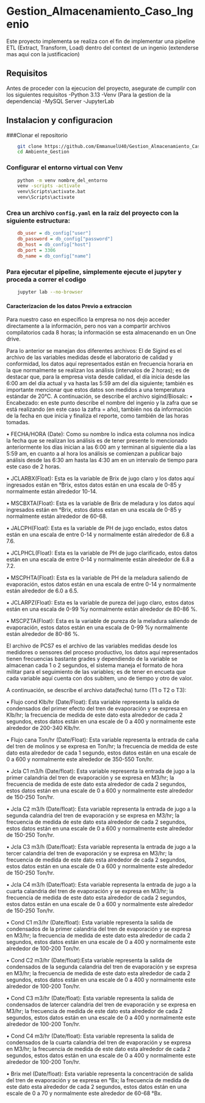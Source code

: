 # Gestion_Almacenamiento_Caso_Ingenio

Este proyecto implementa se realiza con el fin de implementar una pipeline ETL (Extract, Transform, Load) dentro del context de un ingenio (extenderse mas aqui con la justificacion)


## Requisitos
Antes de proceder con la ejecucion del proyecto, asegurate de cumplir con los siguientes requisitos
-Python 3.13
-Venv (Para la gestion de la dependencia)
-MySQL Server
-JupyterLab

## Instalacion y configuracion
###Clonar el repositorio
```bash
    git clone https://github.com/EmmanuelU40/Gestion_Almacenamiento_Caso_Ingenio.git
    cd Ambiente_Gestion
```
### Configurar el entorno virtual con Venv
```bash
    python -m venv nombre_del_entorno
    venv -scripts -activate
    venv\Scripts\activate.bat
    venv\Scripts\activate 
```
### Crea un archivo `config.yaml` en la raíz del proyecto con la siguiente estructura:
```ini
    db_user = db_config["user"]
    db_password = db_config["password"]
    db_host = db_config["host"]
    db_port = 3306 
    db_name = db_config["name"]
```
### Para ejecutar el pipeline, simplemente ejecute el jupyter y proceda a correr el codigo
```bash
    jupyter lab --no-browser
```
#### Caracterizacion de los datos Previo a extraccion

Para nuestro caso en especifico la empresa no nos dejo acceder directamente a la información, pero nos van a compartir archivos compilatorios cada 8 horas; la información se esta almacenando en un One drive.

Para lo anterior se manejan dos diferentes archivos:
El de Sigind es el archivo de las variables medidas desde el laboratorio de calidad y conformidad, los datos aquí representados están en frecuencia horaria en la que normalmente se realizan los análisis (intervalos de 2 horas); es de destacar que, para la empresa vista desde calidad, el día inicia desde las 6:00 am del día actual y va hasta las 5:59 am del día siguiente; también es importante mencionar que estos datos son medidos a una temperatura estándar de 20°C.
A continuación, se describe el archivo sigind/Biosalc:
•	Encabezado: en este punto describe el nombre del ingenio y la zafra que se está realizando (en este caso la zafra = año), también nos da información de la fecha en que inicia y finaliza el reporte, como también de las horas tomadas.

•	FECHA/HORA (Date): Como su nombre lo indica esta columna nos indica la fecha que se realizan los análisis es de tener presente lo mencionado anteriormente los días inician a las 6:00 am y terminan al siguiente día a las 5:59 am, en cuanto a al hora los análisis se comienzan a publicar bajo análisis desde las 6:30 am hasta las 4:30 am en un intervalo de tiempo para este caso de 2 horas.

•	JCLARBX(Float): Esta es la variable de Brix de jugo claro y los datos aquí ingresados están en °Brix, estos datos están en una escala de 0-85 y normalmente están alrededor 10-14.

•	MSCBXTA(Float): Esta es la variable de Brix de meladura y los datos aquí ingresados están en °Brix, estos datos estan en una escala de 0-85 y normalmente están alrededor de 60-68.

•	JALCPH(Float): Esta es la variable de PH de jugo enclado, estos datos están en una escala de entre 0-14 y normalmente están alrededor de 6.8 a 7.6.

•	JCLPHCL(Float): Esta es la variable de PH de jugo clarificado, estos datos están en una escala de entre 0-14 y normalmente están alrededor de 6.8 a 7.2.

•	MSCPHTA(Float): Esta es la variable de PH de la meladura saliendo de evaporación, estos datos están en una escala de entre 0-14 y normalmente están alrededor de 6.0 a 6.5.

•	JCLARPZ(Float): Esta es la variable de pureza del jugo claro, estos datos están en una escala de 0-99 %y normalmente están alrededor de 80-86 %.

•	MSCPZTA(Float): Esta es la variable de pureza de la meladura saliendo de evaporación, estos datos están en una escala de 0-99 %y normalmente están alrededor de 80-86 %.

El archivo de PCS7 es el archivo de las variables medidas desde los medidores o sensores del proceso productivo, los datos aquí representados tienen frecuencias bastante grades y dependiendo de la variable se almacenan cada 1 o 2 segundos, el sistema maneja el formato de hora militar para el seguimiento de las variables; es de tener en encueta que cada variable aquí cuenta con dos subitem, uno de tiempo y otro de valor.

A continuación, se describe el archivo data(fecha) turno (T1 o T2 o T3):

•	Flujo cond Klb/hr (Date/Float): Esta variable representa la salida de condensados del primer efecto del tren de evaporación y se expresa en Klb/hr; la frecuencia de medida de este dato esta alrededor de cada 2 segundos, estos datos están en una escale de 0 a 400 y normalmente este alrededor de 200-340 Klb/hr.

•	Flujo cana Ton/hr (Date/Float): Esta variable representa la entrada de caña del tren de molinos y se expresa en Ton/hr; la frecuencia de medida de este dato esta alrededor de cada 1 segundo, estos datos están en una escale de 0 a 600 y normalmente este alrededor de 350-550 Ton/hr.

•	Jcla C1 m3/h (Date/float): Esta variable representa la entrada de jugo a la primer calandria del tren de evaporación y se expresa en M3/hr; la frecuencia de medida de este dato esta alrededor de cada 2 segundos, estos datos están en una escale de 0 a 600 y normalmente este alrededor de 150-250 Ton/hr.

•	Jcla C2 m3/h (Date/float): Esta variable representa la entrada de jugo a la segunda calandria del tren de evaporación y se expresa en M3/hr; la frecuencia de medida de este dato esta alrededor de cada 2 segundos, estos datos están en una escale de 0 a 600 y normalmente este alrededor de 150-250 Ton/hr.

•	Jcla C3 m3/h (Date/float): Esta variable representa la entrada de jugo a la tercer calandria del tren de evaporación y se expresa en M3/hr; la frecuencia de medida de este dato esta alrededor de cada 2 segundos, estos datos están en una escale de 0 a 600 y normalmente este alrededor de 150-250 Ton/hr.

•	Jcla C4 m3/h (Date/float): Esta variable representa la entrada de jugo a la cuarta calandria del tren de evaporación y se expresa en M3/hr; la frecuencia de medida de este dato esta alrededor de cada 2 segundos, estos datos están en una escale de 0 a 600 y normalmente este alrededor de 150-250 Ton/hr.

•	Cond C1 m3/hr (Date/float): Esta variable representa la salida de condensados de la primer calandria del tren de evaporación y se expresa en M3/hr; la frecuencia de medida de este dato esta alrededor de cada 2 segundos, estos datos están en una escale de 0 a 400 y normalmente este alrededor de 100-200 Ton/hr.

•	Cond C2 m3/hr (Date/float):Esta variable representa la salida de condensados de la segunda calandria del tren de evaporación y se expresa en M3/hr; la frecuencia de medida de este dato esta alrededor de cada 2 segundos, estos datos están en una escale de 0 a 400 y normalmente este alrededor de 100-200 Ton/hr.

•	Cond C3 m3/hr (Date/float): Esta variable representa la salida de condensados de latercer calandria del tren de evaporación y se expresa en M3/hr; la frecuencia de medida de este dato esta alrededor de cada 2 segundos, estos datos están en una escale de 0 a 400 y normalmente este alrededor de 100-200 Ton/hr.

•	Cond C4 m3/hr (Date/float): Esta variable representa la salida de condensados de la cuarta calandria del tren de evaporación y se expresa en M3/hr; la frecuencia de medida de este dato esta alrededor de cada 2 segundos, estos datos están en una escale de 0 a 400 y normalmente este alrededor de 100-200 Ton/hr.

•	Brix mel (Date/float): Esta variable representa la concentración de salida del tren de evaporación y se expresa en °Bx; la frecuencia de medida de este dato esta alrededor de cada 2 segundos, estos datos están en una escale de 0 a 70 y normalmente este alrededor de 60-68 °Bx.
